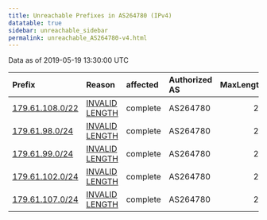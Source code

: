 ```yaml
---
title: Unreachable Prefixes in AS264780 (IPv4)
datatable: true
sidebar: unreachable_sidebar
permalink: unreachable_AS264780-v4.html
---
```


Data as of 2019-05-19 13:30:00 UTC


<div class="datatable-begin"></div>

| Prefix                                                   | Reason                                                                                                     | affected   | Authorized AS   |   MaxLength | Anchor                                         |   unreachable /24s |
|:---------------------------------------------------------|:-----------------------------------------------------------------------------------------------------------|:-----------|:----------------|------------:|:-----------------------------------------------|-------------------:|
| [179.61.108.0/22](https://stat.ripe.net/179.61.108.0/22) | [INVALID LENGTH](https://rpki-validator.ripe.net/announcement-preview?asn=AS264780&prefix=179.61.108.0/22) | complete   | AS264780        |          20 | [LACNIC](unreachable_LACNIC_RPKI_Root-v4.html) |                  4 |
| [179.61.98.0/24](https://stat.ripe.net/179.61.98.0/24)   | [INVALID LENGTH](https://rpki-validator.ripe.net/announcement-preview?asn=AS264780&prefix=179.61.98.0/24)  | complete   | AS264780        |          20 | [LACNIC](unreachable_LACNIC_RPKI_Root-v4.html) |                  1 |
| [179.61.99.0/24](https://stat.ripe.net/179.61.99.0/24)   | [INVALID LENGTH](https://rpki-validator.ripe.net/announcement-preview?asn=AS264780&prefix=179.61.99.0/24)  | complete   | AS264780        |          20 | [LACNIC](unreachable_LACNIC_RPKI_Root-v4.html) |                  1 |
| [179.61.102.0/24](https://stat.ripe.net/179.61.102.0/24) | [INVALID LENGTH](https://rpki-validator.ripe.net/announcement-preview?asn=AS264780&prefix=179.61.102.0/24) | complete   | AS264780        |          20 | [LACNIC](unreachable_LACNIC_RPKI_Root-v4.html) |                  1 |
| [179.61.107.0/24](https://stat.ripe.net/179.61.107.0/24) | [INVALID LENGTH](https://rpki-validator.ripe.net/announcement-preview?asn=AS264780&prefix=179.61.107.0/24) | complete   | AS264780        |          20 | [LACNIC](unreachable_LACNIC_RPKI_Root-v4.html) |                  1 |

<div class="datatable-end"></div>
